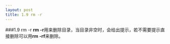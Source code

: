 ```yaml
---
layout: post
title: 1.9 rm -r
---
```

###1.9 rm -r
**rm
-r**用来删除目录，当目录非空时，会给出提示，若不需要提示直接删除可以用**rm
-rf**来删除。
